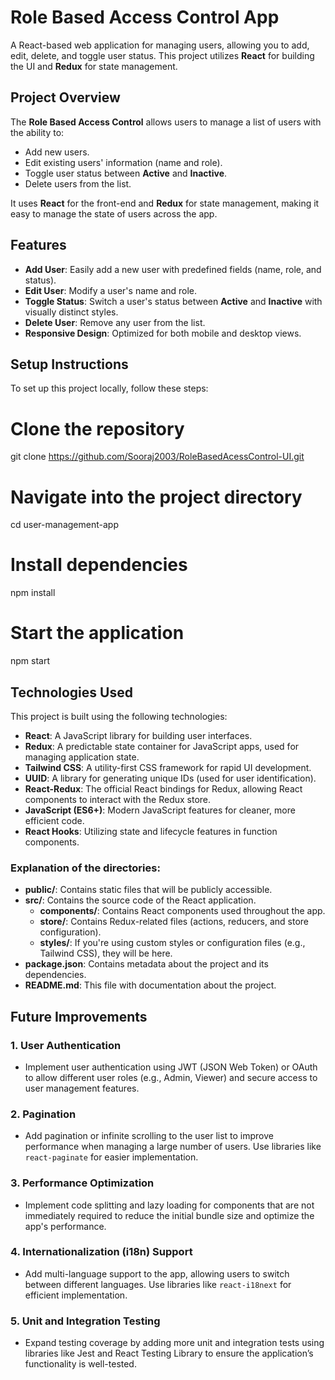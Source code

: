 # Role Based Access Control App

A React-based web application for managing users, allowing you to add, edit, delete, and toggle user status. This project utilizes **React** for building the UI and **Redux** for state management.

## Project Overview

The **Role Based Access Control** allows users to manage a list of users with the ability to:

- Add new users.
- Edit existing users' information (name and role).
- Toggle user status between **Active** and **Inactive**.
- Delete users from the list.

It uses **React** for the front-end and **Redux** for state management, making it easy to manage the state of users across the app.

## Features

- **Add User**: Easily add a new user with predefined fields (name, role, and status).
- **Edit User**: Modify a user's name and role.
- **Toggle Status**: Switch a user's status between **Active** and **Inactive** with visually distinct styles.
- **Delete User**: Remove any user from the list.
- **Responsive Design**: Optimized for both mobile and desktop views.

## Setup Instructions

To set up this project locally, follow these steps:

# Clone the repository
git clone https://github.com/Sooraj2003/RoleBasedAcessControl-UI.git

# Navigate into the project directory
cd user-management-app

# Install dependencies
npm install

# Start the application
npm start


## Technologies Used

This project is built using the following technologies:

- **React**: A JavaScript library for building user interfaces.
- **Redux**: A predictable state container for JavaScript apps, used for managing application state.
- **Tailwind CSS**: A utility-first CSS framework for rapid UI development.
- **UUID**: A library for generating unique IDs (used for user identification).
- **React-Redux**: The official React bindings for Redux, allowing React components to interact with the Redux store.
- **JavaScript (ES6+)**: Modern JavaScript features for cleaner, more efficient code.
- **React Hooks**: Utilizing state and lifecycle features in function components.


### Explanation of the directories:

- **public/**: Contains static files that will be publicly accessible.
- **src/**: Contains the source code of the React application.
  - **components/**: Contains React components used throughout the app.
  - **store/**: Contains Redux-related files (actions, reducers, and store configuration).
  - **styles/**: If you're using custom styles or configuration files (e.g., Tailwind CSS), they will be here.
- **package.json**: Contains metadata about the project and its dependencies.
- **README.md**: This file with documentation about the project.


## Future Improvements

### 1. **User Authentication**
   - Implement user authentication using JWT (JSON Web Token) or OAuth to allow different user roles (e.g., Admin, Viewer) and secure access to user management features.

### 2. **Pagination**
   - Add pagination or infinite scrolling to the user list to improve performance when managing a large number of users. Use libraries like `react-paginate` for easier implementation.

### 3. **Performance Optimization**
   - Implement code splitting and lazy loading for components that are not immediately required to reduce the initial bundle size and optimize the app's performance.

### 4. **Internationalization (i18n) Support**
   - Add multi-language support to the app, allowing users to switch between different languages. Use libraries like `react-i18next` for efficient implementation.

### 5. **Unit and Integration Testing**
   - Expand testing coverage by adding more unit and integration tests using libraries like Jest and React Testing Library to ensure the application’s functionality is well-tested.






